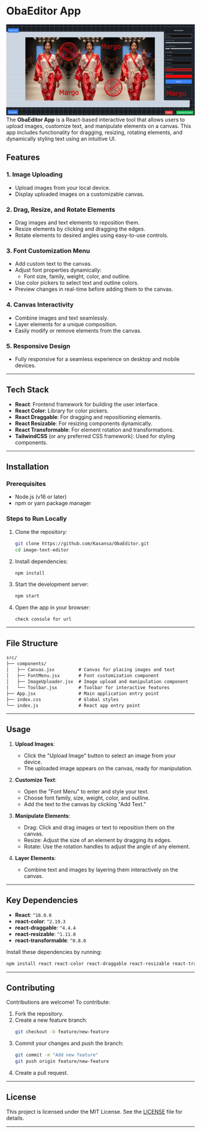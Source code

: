 
# ObaEditor App
![image of oba editor in use](image.png)
The **ObaEditor App** is a React-based interactive tool that allows users to upload images, customize text, and manipulate elements on a canvas. This app includes functionality for dragging, resizing, rotating elements, and dynamically styling text using an intuitive UI.

## Features

### 1. **Image Uploading**
- Upload images from your local device.
- Display uploaded images on a customizable canvas.

### 2. **Drag, Resize, and Rotate Elements**
- Drag images and text elements to reposition them.
- Resize elements by clicking and dragging the edges.
- Rotate elements to desired angles using easy-to-use controls.

### 3. **Font Customization Menu**
- Add custom text to the canvas.
- Adjust font properties dynamically:
  - Font size, family, weight, color, and outline.
- Use color pickers to select text and outline colors.
- Preview changes in real-time before adding them to the canvas.

### 4. **Canvas Interactivity**
- Combine images and text seamlessly.
- Layer elements for a unique composition.
- Easily modify or remove elements from the canvas.

### 5. **Responsive Design**
- Fully responsive for a seamless experience on desktop and mobile devices.

---

## Tech Stack

- **React**: Frontend framework for building the user interface.
- **React Color**: Library for color pickers.
- **React Draggable**: For dragging and repositioning elements.
- **React Resizable**: For resizing components dynamically.
- **React Transformable**: For element rotation and transformations.
- **TailwindCSS** (or any preferred CSS framework): Used for styling components.

---

## Installation

### Prerequisites
- Node.js (v16 or later)
- npm or yarn package manager

### Steps to Run Locally

1. Clone the repository:
   ```bash
   git clone https://github.com/Kasansa/ObaEditor.git
   cd image-text-editor
   ```

2. Install dependencies:
   ```bash
   npm install
   ```

3. Start the development server:
   ```bash
   npm start
   ```

4. Open the app in your browser:
   ```
   check console for url
   ```

---

## File Structure

```
src/
├── components/
│   ├── Canvas.jsx         # Canvas for placing images and text
│   ├── FontMenu.jsx       # Font customization component
│   ├── ImageUploader.jsx  # Image upload and manipulation component
│   └── Toolbar.jsx        # Toolbar for interactive features
├── App.jsx                # Main application entry point
├── index.css              # Global styles
└── index.js               # React app entry point
```

---

## Usage

1. **Upload Images**: 
   - Click the "Upload Image" button to select an image from your device.
   - The uploaded image appears on the canvas, ready for manipulation.

2. **Customize Text**:
   - Open the "Font Menu" to enter and style your text.
   - Choose font family, size, weight, color, and outline.
   - Add the text to the canvas by clicking "Add Text."

3. **Manipulate Elements**:
   - Drag: Click and drag images or text to reposition them on the canvas.
   - Resize: Adjust the size of an element by dragging its edges.
   - Rotate: Use the rotation handles to adjust the angle of any element.

4. **Layer Elements**:
   - Combine text and images by layering them interactively on the canvas.

---

## Key Dependencies

- **React**: `^18.0.0`
- **react-color**: `^2.19.3`
- **react-draggable**: `^4.4.4`
- **react-resizable**: `^1.11.0`
- **react-transformable**: `^0.8.0`

Install these dependencies by running:
```bash
npm install react react-color react-draggable react-resizable react-transformable
```

---

## Contributing

Contributions are welcome! To contribute:
1. Fork the repository.
2. Create a new feature branch:
   ```bash
   git checkout -b feature/new-feature
   ```
3. Commit your changes and push the branch:
   ```bash
   git commit -m "Add new feature"
   git push origin feature/new-feature
   ```
4. Create a pull request.

---

## License

This project is licensed under the MIT License. See the [LICENSE](LICENSE) file for details.

---
